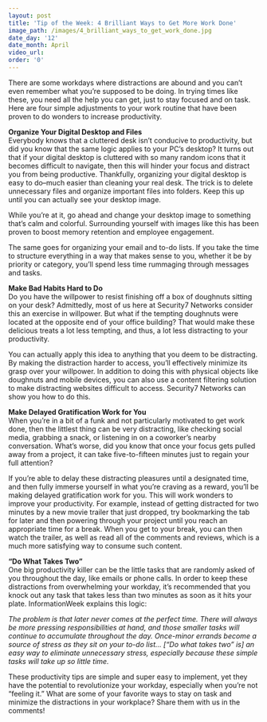 ```yaml
---
layout: post
title: 'Tip of the Week: 4 Brilliant Ways to Get More Work Done'
image_path: /images/4_brilliant_ways_to_get_work_done.jpg
date_day: '12'
date_month: April
video_url:
order: '0'
---
```



There are some workdays where distractions are abound and you can’t even remember what you’re supposed to be doing. In trying times like these, you need all the help you can get, just to stay focused and on task. Here are four simple adjustments to your work routine that have been proven to do wonders to increase productivity.

**Organize Your Digital Desktop and Files**
<br>Everybody knows that a cluttered desk isn’t conducive to productivity, but did you know that the same logic applies to your PC’s desktop? It turns out that if your digital desktop is cluttered with so many random icons that it becomes difficult to navigate, then this will hinder your focus and distract you from being productive. Thankfully, organizing your digital desktop is easy to do–much easier than cleaning your real desk. The trick is to delete unnecessary files and organize important files into folders. Keep this up until you can actually see your desktop image.

While you’re at it, go ahead and change your desktop image to something that’s calm and colorful. Surrounding yourself with images like this has been proven to boost memory retention and employee engagement.

The same goes for organizing your email and to-do lists. If you take the time to structure everything in a way that makes sense to you, whether it be by priority or category, you’ll spend less time rummaging through messages and tasks.

**Make Bad Habits Hard to Do**
<br>Do you have the willpower to resist finishing off a box of doughnuts sitting on your desk? Admittedly, most of us here at Security7 Networks consider this an exercise in willpower. But what if the tempting doughnuts were located at the opposite end of your office building? That would make these delicious treats a lot less tempting, and thus, a lot less distracting to your productivity.

You can actually apply this idea to anything that you deem to be distracting. By making the distraction harder to access, you’ll effectively minimize its grasp over your willpower. In addition to doing this with physical objects like doughnuts and mobile devices, you can also use a content filtering solution to make distracting websites difficult to access. Security7 Networks can show you how to do this.

**Make Delayed Gratification Work for You**
<br>When you’re in a bit of a funk and not particularly motivated to get work done, then the littlest thing can be very distracting, like checking social media, grabbing a snack, or listening in on a coworker’s nearby conversation. What’s worse, did you know that once your focus gets pulled away from a project, it can take five-to-fifteen minutes just to regain your full attention?

If you’re able to delay these distracting pleasures until a designated time, and then fully immerse yourself in what you’re craving as a reward, you’ll be making delayed gratification work for you. This will work wonders to improve your productivity. For example, instead of getting distracted for two minutes by a new movie trailer that just dropped, try bookmarking the tab for later and then powering through your project until you reach an appropriate time for a break. When you get to your break, you can then watch the trailer, as well as read all of the comments and reviews, which is a much more satisfying way to consume such content.

**“Do What Takes Two”**
<br>One big productivity killer can be the little tasks that are randomly asked of you throughout the day, like emails or phone calls. In order to keep these distractions from overwhelming your workday, it’s recommended that you knock out any task that takes less than two minutes as soon as it hits your plate. InformationWeek explains this logic:

*The problem is that later never comes at the perfect time. There will always be more pressing responsibilities at hand, and those smaller tasks will continue to accumulate throughout the day. Once-minor errands become a source of stress as they sit on your to-do list… [“Do what takes two” is] an easy way to eliminate unnecessary stress, especially because these simple tasks will take up so little time.*

These productivity tips are simple and super easy to implement, yet they have the potential to revolutionize your workday, especially when you’re not “feeling it.” What are some of your favorite ways to stay on task and minimize the distractions in your workplace? Share them with us in the comments!
